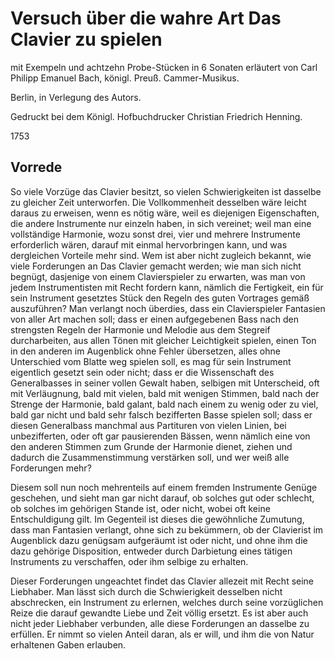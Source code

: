 Versuch über die wahre Art Das Clavier zu spielen 
===================================================

mit Exempeln und achtzehn Probe-Stücken in 6 Sonaten erläutert von Carl Philipp Emanuel Bach, königl. Preuß. Cammer-Musikus.

Berlin, in Verlegung des Autors. 

Gedruckt bei dem Königl. Hofbuchdrucker Christian Friedrich Henning. 

1753

## Vorrede

So viele Vorzüge das Clavier besitzt, so vielen Schwierigkeiten ist dasselbe zu gleicher Zeit unterworfen. Die Vollkommenheit desselben wäre leicht daraus zu erweisen, wenn es nötig wäre, weil es diejenigen Eigenschaften, die andere Instrumente nur einzeln haben, in sich vereinet; weil man eine vollständige Harmonie, wozu sonst drei, vier und mehrere Instrumente erforderlich wären, darauf mit einmal hervorbringen kann, und was dergleichen Vorteile mehr sind. Wem ist aber nicht zugleich bekannt, wie viele Forderungen an Das Clavier gemacht werden; wie man sich nicht begnügt, dasjenige von einem Clavierspieler zu erwarten, was man von jedem Instrumentisten mit Recht fordern kann, nämlich die Fertigkeit, ein für sein Instrument gesetztes Stück den Regeln des guten Vortrages gemäß auszuführen? Man verlangt noch überdies, dass ein Clavierspieler Fantasien von aller Art machen soll; dass er einen aufgegebenen Bass nach den strengsten Regeln der Harmonie und Melodie aus dem Stegreif durcharbeiten, aus allen Tönen mit gleicher Leichtigkeit spielen, einen Ton in den anderen im Augenblick ohne Fehler übersetzen, alles ohne Unterschied vom Blatte weg spielen soll, es mag für sein Instrument eigentlich gesetzt sein oder nicht; dass er die Wissenschaft des Generalbasses in seiner vollen Gewalt haben, selbigen mit Unterscheid, oft mit Verläugnung, bald mit vielen, bald mit wenigen Stimmen, bald nach der Strenge der Harmonie, bald galant, bald nach einem zu wenig oder zu viel, bald gar nicht und bald sehr falsch bezifferten Basse spielen soll; dass er diesen Generalbass manchmal aus Partituren von vielen Linien, bei unbezifferten, oder oft gar pausierenden Bässen, wenn nämlich eine von den anderen Stimmen zum Grunde der Harmonie dienet, ziehen und dadurch die Zusammenstimmung verstärken soll, und wer weiß alle Forderungen mehr?

Diesem soll nun noch mehrenteils auf einem fremden Instrumente Genüge geschehen, und sieht man gar nicht darauf, ob solches gut oder schlecht, ob solches im gehörigen Stande ist, oder nicht, wobei oft keine Entschuldigung gilt. Im Gegenteil ist dieses die gewöhnliche Zumutung, dass man Fantasien verlangt, ohne sich zu bekümmern, ob der Clavierist im Augenblick dazu genügsam aufgeräumt ist oder nicht, und ohne ihm die dazu gehörige Disposition, entweder durch Darbietung eines tätigen Instruments zu verschaffen, oder ihm selbige zu erhalten. 

Dieser Forderungen ungeachtet findet das Clavier allezeit mit Recht seine Liebhaber. Man lässt sich durch die Schwierigkeit desselben nicht abschrecken, ein Instrument zu erlernen, welches durch seine vorzüglichen Reize die darauf gewandte Liebe und Zeit völlig ersetzt. Es ist aber auch nicht jeder Liebhaber verbunden, alle diese Forderungen an dasselbe zu erfüllen. Er nimmt so vielen Anteil daran, als er will, und ihm die von Natur erhaltenen Gaben erlauben.
